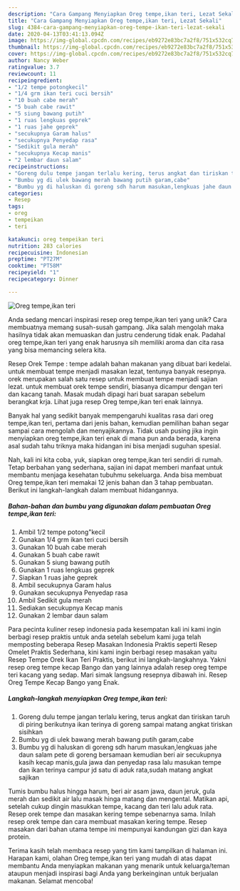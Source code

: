 ```yaml
---
description: "Cara Gampang Menyiapkan Oreg tempe,ikan teri, Lezat Sekali"
title: "Cara Gampang Menyiapkan Oreg tempe,ikan teri, Lezat Sekali"
slug: 4384-cara-gampang-menyiapkan-oreg-tempe-ikan-teri-lezat-sekali
date: 2020-04-13T03:41:13.094Z
image: https://img-global.cpcdn.com/recipes/eb9272e83bc7a2f8/751x532cq70/oreg-tempeikan-teri-foto-resep-utama.jpg
thumbnail: https://img-global.cpcdn.com/recipes/eb9272e83bc7a2f8/751x532cq70/oreg-tempeikan-teri-foto-resep-utama.jpg
cover: https://img-global.cpcdn.com/recipes/eb9272e83bc7a2f8/751x532cq70/oreg-tempeikan-teri-foto-resep-utama.jpg
author: Nancy Weber
ratingvalue: 3.7
reviewcount: 11
recipeingredient:
- "1/2 tempe potongkecil"
- "1/4 grm ikan teri cuci bersih"
- "10 buah cabe merah"
- "5 buah cabe rawit"
- "5 siung bawang putih"
- "1 ruas lengkuas geprek"
- "1 ruas jahe geprek"
- "secukupnya Garam halus"
- "secukupnya Penyedap rasa"
- "Sedikit gula merah"
- "secukupnya Kecap manis"
- "2 lembar daun salam"
recipeinstructions:
- "Goreng dulu tempe jangan terlalu kering, terus angkat dan tiriskan taruh di piring berikutnya ikan terinya di goreng sampai matang angkat tiriskan sisihkan"
- "Bumbu yg di ulek bawang merah bawang putih garam,cabe"
- "Bumbu yg di haluskan di goreng sdh harum masukan,lengkuas jahe daun salam pete di goreng bersamaan kemudian beri air secukupnya kasih kecap manis,gula jawa dan penyedap rasa lalu masukan tempe dan ikan terinya campur jd satu di aduk rata,sudah matang angkat sajikan"
categories:
- Resep
tags:
- oreg
- tempeikan
- teri

katakunci: oreg tempeikan teri 
nutrition: 283 calories
recipecuisine: Indonesian
preptime: "PT27M"
cooktime: "PT58M"
recipeyield: "1"
recipecategory: Dinner

---
```



![Oreg tempe,ikan teri](https://img-global.cpcdn.com/recipes/eb9272e83bc7a2f8/751x532cq70/oreg-tempeikan-teri-foto-resep-utama.jpg)

Anda sedang mencari inspirasi resep oreg tempe,ikan teri yang unik? Cara membuatnya memang susah-susah gampang. Jika salah mengolah maka hasilnya tidak akan memuaskan dan justru cenderung tidak enak. Padahal oreg tempe,ikan teri yang enak harusnya sih memiliki aroma dan cita rasa yang bisa memancing selera kita.

Resep Orek Tempe : tempe adalah bahan makanan yang dibuat bari kedelai. untuk membuat tempe menjadi masakan lezat, tentunya banyak resepnya. orek merupakan salah satu resep untuk membuat tempe menjadi sajian lezat. untuk membuat orek tempe sendiri, biasanya dicampur dengan teri dan kacang tanah. Masak mudah dipagi hari buat sarapan sebelum berangkat krja. Lihat juga resep Oreg tempe,ikan teri enak lainnya.

Banyak hal yang sedikit banyak mempengaruhi kualitas rasa dari oreg tempe,ikan teri, pertama dari jenis bahan, kemudian pemilihan bahan segar sampai cara mengolah dan menyajikannya. Tidak usah pusing jika ingin menyiapkan oreg tempe,ikan teri enak di mana pun anda berada, karena asal sudah tahu triknya maka hidangan ini bisa menjadi suguhan spesial.


Nah, kali ini kita coba, yuk, siapkan oreg tempe,ikan teri sendiri di rumah. Tetap berbahan yang sederhana, sajian ini dapat memberi manfaat untuk membantu menjaga kesehatan tubuhmu sekeluarga. Anda bisa membuat Oreg tempe,ikan teri memakai 12 jenis bahan dan 3 tahap pembuatan. Berikut ini langkah-langkah dalam membuat hidangannya.

<!--inarticleads1-->

##### Bahan-bahan dan bumbu yang digunakan dalam pembuatan Oreg tempe,ikan teri:

1. Ambil 1/2 tempe potong&#34;kecil
1. Gunakan 1/4 grm ikan teri cuci bersih
1. Gunakan 10 buah cabe merah
1. Gunakan 5 buah cabe rawit
1. Gunakan 5 siung bawang putih
1. Gunakan 1 ruas lengkuas geprek
1. Siapkan 1 ruas jahe geprek
1. Ambil secukupnya Garam halus
1. Gunakan secukupnya Penyedap rasa
1. Ambil Sedikit gula merah
1. Sediakan secukupnya Kecap manis
1. Gunakan 2 lembar daun salam


Para pecinta kuliner resep indonesia pada kesempatan kali ini kami ingin berbagi resep praktis untuk anda setelah sebelum kami juga telah memposting beberapa Resep Masakan Indonesia Praktis seperti Resep Omelet Praktis Sederhana, kini kami ingin berbagi resep masakan yaitu Resep Tempe Orek Ikan Teri Praktis, berikut ini langkah-langkahnya. Yakni resep oreg tempe kecap Bango dan yang lainnya adalah resep oreg tempe teri kacang yang sedap. Mari simak langsung resepnya dibawah ini. Resep Oreg Tempe Kecap Bango yang Enak. 

<!--inarticleads2-->

##### Langkah-langkah menyiapkan Oreg tempe,ikan teri:

1. Goreng dulu tempe jangan terlalu kering, terus angkat dan tiriskan taruh di piring berikutnya ikan terinya di goreng sampai matang angkat tiriskan sisihkan
1. Bumbu yg di ulek bawang merah bawang putih garam,cabe
1. Bumbu yg di haluskan di goreng sdh harum masukan,lengkuas jahe daun salam pete di goreng bersamaan kemudian beri air secukupnya kasih kecap manis,gula jawa dan penyedap rasa lalu masukan tempe dan ikan terinya campur jd satu di aduk rata,sudah matang angkat sajikan


Tumis bumbu halus hingga harum, beri air asam jawa, daun jeruk, gula merah dan sedikit air lalu masak hinga matang dan mengental. Matikan api, setelah cukup dingin masukkan tempe, kacang dan teri lalu aduk rata. Resep orek tempe dan masakan kering tempe sebenarnya sama. Inilah resep orek tempe dan cara membuat masakan kering tempe. Resep masakan dari bahan utama tempe ini mempunyai kandungan gizi dan kaya protein. 

Terima kasih telah membaca resep yang tim kami tampilkan di halaman ini. Harapan kami, olahan Oreg tempe,ikan teri yang mudah di atas dapat membantu Anda menyiapkan makanan yang menarik untuk keluarga/teman ataupun menjadi inspirasi bagi Anda yang berkeinginan untuk berjualan makanan. Selamat mencoba!
